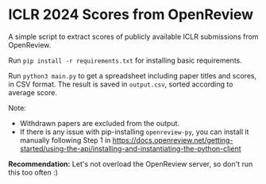 # ICLR 2024 Scores from OpenReview

A simple script to extract scores of publicly available ICLR submissions from OpenReview.

Run `pip install -r requirements.txt` for installing basic requirements.

Run `python3 main.py` to get a spreadsheet including paper titles and scores, in CSV format. The result is saved in `output.csv`, sorted according to average score.

Note:
- Withdrawn papers are excluded from the output.
- If there is any issue with pip-installing `openreview-py`, you can install it manually following Step 1 in https://docs.openreview.net/getting-started/using-the-api/installing-and-instantiating-the-python-client


**Recommendation:** Let's not overload the OpenReview server, so don't run this too often :)


